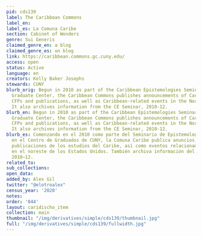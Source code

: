 ```yaml
---
pid: cds139
label: The Caribbean Commons
label_en:
label_es: La Comuna Caribe
section: Cabinet of Wonders
genre: Sui Generis
claimed_genre_en: a blog
claimed_genre_es: un blog
link: https://caribbean.commons.gc.cuny.edu/
access: open
status: Active
language: en
creators: Kelly Baker Josephs
stewards: CUNY
blurb_orig: Begun in 2010 as part of the Caribbean Epistemologies Seminar at the CUNY
  Graduate Center, the Caribbean Commons publishes announcements of Caribbean Studies
  CFPs and publications, as well as Caribbean-related events in the Northeast US.
  It also archives information from the CE Seminar, 2010-12.
blurb_en: Begun in 2010 as part of the Caribbean Epistemologies Seminar at the CUNY
  Graduate Center, the Caribbean Commons publishes announcements of Caribbean Studies
  CFPs and publications, as well as Caribbean-related events in the Northeast US.
  It also archives information from the CE Seminar, 2010-12.
blurb_es: Comenzando en el 2010 como parte del Seminario de Epistemologías del Caribe
  en el Centro de Graduados de CUNY, la Comuna Caribe publica anuncios, llamados y
  publicaciones de los estudios del Caribe, así como eventos relacionados con el Caribe
  en el noreste de los Estados Unidos. También archiva información del Seminario EC,
  2010–12.
related_to:
sub_collections:
open_data:
added_by: Alex Gil
twitter: "@elotroalex"
census_year: '2020'
notes:
order: '044'
layout: caridischo_item
collection: main
thumbnail: "/img/derivatives/simple/cds139/thumbnail.jpg"
full: "/img/derivatives/simple/cds139/fullwidth.jpg"
---
```

